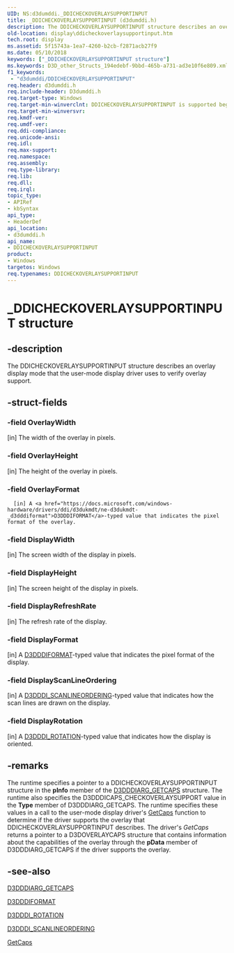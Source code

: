 ```yaml
---
UID: NS:d3dumddi._DDICHECKOVERLAYSUPPORTINPUT
title: _DDICHECKOVERLAYSUPPORTINPUT (d3dumddi.h)
description: The DDICHECKOVERLAYSUPPORTINPUT structure describes an overlay display mode that the user-mode display driver uses to verify overlay support.
old-location: display\ddicheckoverlaysupportinput.htm
tech.root: display
ms.assetid: 5f15743a-1ea7-4260-b2cb-f2871acb27f9
ms.date: 05/10/2018
keywords: ["_DDICHECKOVERLAYSUPPORTINPUT structure"]
ms.keywords: D3D_other_Structs_194edebf-9bbd-465b-a731-ad3e10f6e809.xml, DDICHECKOVERLAYSUPPORTINPUT, DDICHECKOVERLAYSUPPORTINPUT structure [Display Devices], _DDICHECKOVERLAYSUPPORTINPUT, d3dumddi/DDICHECKOVERLAYSUPPORTINPUT, display.ddicheckoverlaysupportinput
f1_keywords:
 - "d3dumddi/DDICHECKOVERLAYSUPPORTINPUT"
req.header: d3dumddi.h
req.include-header: D3dumddi.h
req.target-type: Windows
req.target-min-winverclnt: DDICHECKOVERLAYSUPPORTINPUT is supported beginning with the Windows 7 operating system.
req.target-min-winversvr: 
req.kmdf-ver: 
req.umdf-ver: 
req.ddi-compliance: 
req.unicode-ansi: 
req.idl: 
req.max-support: 
req.namespace: 
req.assembly: 
req.type-library: 
req.lib: 
req.dll: 
req.irql: 
topic_type:
- APIRef
- kbSyntax
api_type:
- HeaderDef
api_location:
- d3dumddi.h
api_name:
- DDICHECKOVERLAYSUPPORTINPUT
product:
- Windows
targetos: Windows
req.typenames: DDICHECKOVERLAYSUPPORTINPUT
---
```


# _DDICHECKOVERLAYSUPPORTINPUT structure


## -description


The DDICHECKOVERLAYSUPPORTINPUT structure describes an overlay display mode that the user-mode display driver uses to verify overlay support. 


## -struct-fields




### -field OverlayWidth

[in] The width of the overlay in pixels. 


### -field OverlayHeight

[in] The height of the overlay in pixels. 


### -field OverlayFormat


      [in] A <a href="https://docs.microsoft.com/windows-hardware/drivers/ddi/d3dukmdt/ne-d3dukmdt-_d3dddiformat">D3DDDIFORMAT</a>-typed value that indicates the pixel format of the overlay. 
     


### -field DisplayWidth

[in] The screen width of the display in pixels. 


### -field DisplayHeight

[in] The screen height of the display in pixels. 


### -field DisplayRefreshRate

[in] The refresh rate of the display. 


### -field DisplayFormat

[in] A <a href="https://docs.microsoft.com/windows-hardware/drivers/ddi/d3dukmdt/ne-d3dukmdt-_d3dddiformat">D3DDDIFORMAT</a>-typed value that indicates the pixel format of the display. 


### -field DisplayScanLineOrdering

[in] A <a href="https://docs.microsoft.com/windows-hardware/drivers/ddi/d3dukmdt/ne-d3dukmdt-d3dddi_scanlineordering">D3DDDI_SCANLINEORDERING</a>-typed value that indicates how the scan lines are drawn on the display. 


### -field DisplayRotation

[in] A <a href="https://docs.microsoft.com/windows-hardware/drivers/ddi/d3dukmdt/ne-d3dukmdt-_d3dddi_rotation">D3DDDI_ROTATION</a>-typed value that indicates how the display is oriented. 


## -remarks



The runtime specifies a pointer to a DDICHECKOVERLAYSUPPORTINPUT structure in the <b>pInfo</b> member of the <a href="https://docs.microsoft.com/windows-hardware/drivers/ddi/d3dumddi/ns-d3dumddi-_d3dddiarg_getcaps">D3DDDIARG_GETCAPS</a> structure. The runtime also specifies the D3DDDICAPS_CHECKOVERLAYSUPPORT value in the <b>Type</b> member of D3DDDIARG_GETCAPS. The runtime specifies these values in a call to the user-mode display driver's <a href="https://docs.microsoft.com/windows-hardware/drivers/ddi/d3dumddi/nc-d3dumddi-pfnd3dddi_getcaps">GetCaps</a> function to determine if the driver supports the overlay that DDICHECKOVERLAYSUPPORTINPUT describes. The driver's <i>GetCaps</i> returns a pointer to a D3DOVERLAYCAPS structure that contains information about the capabilities of the overlay through the <b>pData</b> member of D3DDDIARG_GETCAPS if the driver supports the overlay.




## -see-also




<a href="https://docs.microsoft.com/windows-hardware/drivers/ddi/d3dumddi/ns-d3dumddi-_d3dddiarg_getcaps">D3DDDIARG_GETCAPS</a>



<a href="https://docs.microsoft.com/windows-hardware/drivers/ddi/d3dukmdt/ne-d3dukmdt-_d3dddiformat">D3DDDIFORMAT</a>



<a href="https://docs.microsoft.com/windows-hardware/drivers/ddi/d3dukmdt/ne-d3dukmdt-_d3dddi_rotation">D3DDDI_ROTATION</a>



<a href="https://docs.microsoft.com/windows-hardware/drivers/ddi/d3dukmdt/ne-d3dukmdt-d3dddi_scanlineordering">D3DDDI_SCANLINEORDERING</a>



<a href="https://docs.microsoft.com/windows-hardware/drivers/ddi/d3dumddi/nc-d3dumddi-pfnd3dddi_getcaps">GetCaps</a>
 

 

